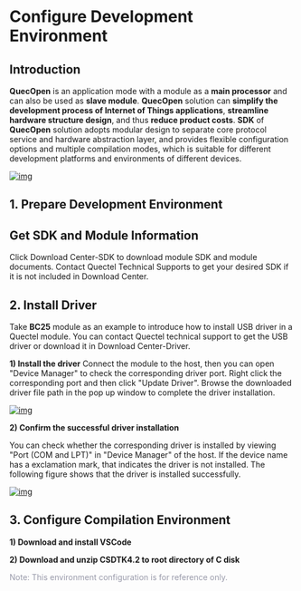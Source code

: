 # Configure Development Environment

## __Introduction__

__QuecOpen__ is an application mode with a module as a __main processor__ and can also be used as __slave module__.  __QuecOpen__ solution can __simplify the development process of Internet of Things applications__, __streamline hardware structure design__, and thus __reduce product costs__. __SDK__ of __QuecOpen__ solution adopts modular design to separate core protocol service and hardware abstraction layer, and provides flexible configuration options and multiple compilation modes, which is suitable for different development platforms and environments of different devices.

<a data-fancybox title="img" href="/en/deviceDevelop/nb/speediness_cmcc&cucc/resource/QuecOpen/Speediness-QuecOpen-01.png">![img](/en/deviceDevelop/nb/speediness_cmcc&cucc/resource/QuecOpen/Speediness-QuecOpen-01.png)</a>


## __1. Prepare Development Environment__

## Get SDK and Module Information


Click <a :href="getUrl('menuCode=MODULE_DEVL&resourceType=M', 'en')" target="_blank">Download Center-SDK</a> to download module SDK and module documents. Contact Quectel Technical Supports to get your desired SDK if it is not included in Download Center.


## __2. Install Driver__

Take __BC25__ module as an example to introduce how to install USB driver in a Quectel module. You can contact Quectel technical support  to get the USB driver or download it in <a :href="getUrl('menuCode=MODULE_DEVL&resourceType=M', 'en')" target="_blank">Download Center-Driver</a>.

__1) Install the driver__
Connect the module to the host, then you can open "Device Manager" to check the corresponding driver port. Right click the corresponding port and then click "Update Driver". Browse the downloaded driver file path in the pop up window to complete the driver installation.


<a data-fancybox title="img" href="/en/deviceDevelop/nb/speediness_cmcc&cucc/resource/QuecOpen/Speediness-QuecOpen-03.png">![img](/en/deviceDevelop/nb/speediness_cmcc&cucc/resource/QuecOpen/Speediness-QuecOpen-02.png)</a>


__2) Confirm the successful driver installation__

You can check whether the corresponding driver is installed by viewing "Port (COM and LPT)" in "Device Manager" of the host.  If the device name has a exclamation mark, that indicates the driver is not installed. The following figure shows that the driver is installed successfully. 

<a data-fancybox title="img" href="/en/deviceDevelop/nb/speediness_cmcc&cucc/resource/QuecOpen/Speediness-QuecOpen-03.png">![img](/en/deviceDevelop/nb/speediness_cmcc&cucc/resource/QuecOpen/Speediness-QuecOpen-03.png)</a>

## __3. Configure Compilation Environment__

__1) Download and install VSCode__

__2) Download and unzip CSDTK4.2 to root directory of C disk__

<font color=#999AAA >Note: This environment configuration is for reference only.</font>

  

